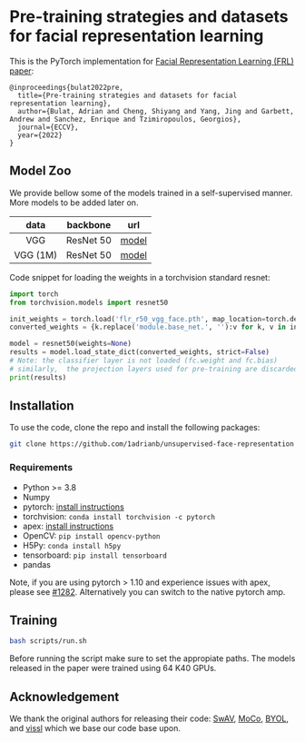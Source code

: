 # Pre-training strategies and datasets for facial representation learning

This is the PyTorch implementation for [Facial Representation Learning (FRL) paper](http://www.adrianbulat.com/downloads/ECCV2022/face_representation_learning.pdf):
```
@inproceedings{bulat2022pre,
  title={Pre-training strategies and datasets for facial representation learning},
  author={Bulat, Adrian and Cheng, Shiyang and Yang, Jing and Garbett, Andrew and Sanchez, Enrique and Tzimiropoulos, Georgios},
  journal={ECCV},
  year={2022}
}
```

## Model Zoo

We provide bellow some of the models trained in a self-supervised manner. More models to be added later on.
<table>
  <thead>
    <tr style="text-align: right;">
      <th align="center">data</th>
      <th align="center">backbone</th>
      <th align="center">url</th>
    </tr>
  </thead>
  <tbody>
    <tr>
      <td align="center">VGG</td>
      <td align="center">ResNet 50</td>
      <td align="center"> <a href="https://www.adrianbulat.com/downloads/ECCV2022/pretrained_models/unsupervised/flr_r50_vgg_face.pth">model</a> </td>
    </tr>
    <tr>
      <td align="center">VGG (1M)</td>
      <td align="center">ResNet 50</td>
      <td align="center"> <a href="https://www.adrianbulat.com/downloads/ECCV2022/pretrained_models/unsupervised/flr_r50_vgg_face_1m.pth">model</a> </td>
    </tr>
  </tbody>
</table>

Code snippet for loading the weights in a torchvision standard resnet:

```python
import torch
from torchvision.models import resnet50

init_weights = torch.load('flr_r50_vgg_face.pth', map_location=torch.device('cpu'))['state_dict']
converted_weights = {k.replace('module.base_net.', ''):v for k, v in init_weights.items()}

model = resnet50(weights=None)
results = model.load_state_dict(converted_weights, strict=False)
# Note: the classifier layer is not loaded (fc.weight and fc.bias)
# similarly,  the projection layers used for pre-training are discarded.
print(results)
```

## Installation

To use the code, clone the repo and install the following packages:

```bash
git clone https://github.com/1adrianb/unsupervised-face-representation
```

### Requirements

* Python >= 3.8
* Numpy
* pytorch: [install instructions](https://pytorch.org/get-started/locally/)
* torchvision: ``conda install torchvision -c pytorch``
* apex: [install instructions](https://github.com/NVIDIA/apex#installation)
* OpenCV: ``pip install opencv-python``
* H5Py: ``conda install h5py``
* tensorboard: ``pip install tensorboard``
* pandas

Note, if you are using pytorch > 1.10 and experience issues with apex, please see [#1282](https://github.com/NVIDIA/apex/pulls/1282). Alternatively you can switch to the native pytorch amp.


## Training

```bash
bash scripts/run.sh
```

Before running the script make sure to set the appropiate paths. The models released in the paper were trained using 64 K40 GPUs.


## Acknowledgement

We thank the original authors for releasing their code: [SwAV](https://github.com/facebookresearch/swav), [MoCo](https://github.com/facebookresearch/moco), [BYOL](https://github.com/deepmind/deepmind-research/blob/master/byol/byol_experiment.py), and [vissl](https://github.com/facebookresearch/vissl) which we base our code base upon.
